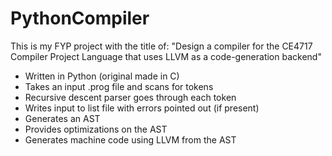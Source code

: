 # PythonCompiler

This is my FYP project with the title of:
"Design a compiler for the CE4717 Compiler Project Language that uses LLVM as a code-generation backend"

- Written in Python (original made in C)
- Takes an input .prog file and scans for tokens
- Recursive descent parser goes through each token
- Writes input to list file with errors pointed out (if present)
- Generates an AST
- Provides optimizations on the AST
- Generates machine code using LLVM from the AST
